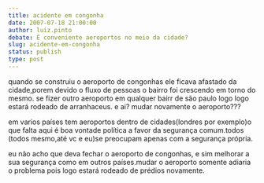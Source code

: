 ```yaml
---
title: acidente em congonha
date: 2007-07-18 21:00:00
author: luiz.pinto
debate: É conveniente aeroportos no meio da cidade?
slug: acidente-em-congonha
status: publish 
type: post
---
```


quando se construiu o aeroporto de congonhas ele ficava afastado da cidade,porem devido o fluxo de pessoas o bairro foi crescendo em torno do mesmo. se fizer outro aeroporto em qualquer bairr de são paulo logo logo estará rodeado de arranhaceus. e ai? mudar novamente o aeroporto???  

em varios países tem aeroportos dentro de cidades(londres por exemplo)o que falta aqui é boa vontade política a favor da segurança comum.todos (todos mesmo,até vc e eu)se preocupam apenas com a segurança própria.  

eu não acho que deva fechar o aeroporto de congonhas, e sim melhorar a sua segurança como em outros países.mudar o aeroporto somente adiaria o problema pois logo estará rodeado de prédios novamente.
